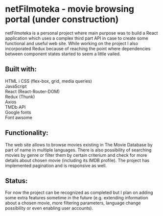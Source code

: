 # netFilmoteka - movie browsing portal (under construction)

netFilmoteka is a personal project where main purpose was to build a React application which uses a complex third part API in case to create some functional and useful web site. While working on the project I also incorporated Redux because of reaching the point where dependencies between component states started to seem a little vailed. 

## Built with:
HTML i CSS (flex-box, grid, media queries)<br />
JavaScript<br />
React (React-Router-DOM)<br />
Redux (Thunk)<br />
Axios<br />
TMDb API<br />
Google fonts<br />
Font awsome<br />

## Functionality:
The web site allows to browse movies existing in The Movie Database by part of name in multiple languages. There is also possibility of searching movies by genre or filter them by certain criterium and check for more details about chosen movie (including its IMDB profile). The project has implemented pagination and is responsive as well.


## Status:
For now the project can be recognized as completed but I plan on adding some extra features sometime in the future (e.g. extending information about a chosen movie, more filtering parameters, language change possibility or even enabling user accounts).
